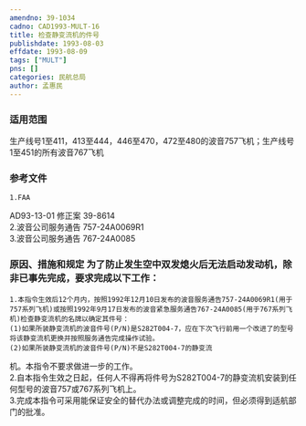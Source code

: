 ```yaml
---
amendno: 39-1034  
cadno: CAD1993-MULT-16  
title: 检查静变流机的件号  
publishdate: 1993-08-03  
effdate: 1993-08-09  
tags: ["MULT"]  
pns: []  
categories: 民航总局  
author: 孟惠民  
---
```

  
### 适用范围  
生产线号1至411，413至444，446至470，472至480的波音757飞机；生产线号1至451的所有波音767飞机  
  
<!--more-->  
### 参考文件  
    1.FAA  
AD93-13-01 修正案 39-8614  
    2.波音公司服务通告 757-24A0069R1  
    3.波音公司服务通告 767-24A0085  
  
### 原因、措施和规定 为了防止发生空中双发熄火后无法启动发动机，除非已事先完成，要求完成以下工作：  
    1.本指令生效后12个月内，按照1992年12月10日发布的波音服务通告757-24A0069R1(用于757系列飞机)或按照1992年9月17日发布的波音紧急服务通告767-24A0085(用于767系列飞机)检查静变流机的名牌以确定其件号：  
    (1)如果所装静变流机的波音件号(P/N)是S282T004-7，应在下次飞行前用一个改进了的型号将该静变流机更换并按照服务通告完成操作试验。  
    (2)如果所装静变流机的波音件号(P/N)不是S282T004-7的静变流  
      
机。本指令不要求做进一步的工作。  
    2.自本指令生效之日起，任何人不得再将件号为S282T004-7的静变流机安装到任何型号的波音757或767系列飞机上。  
    3.完成本指令可采用能保证安全的替代办法或调整完成的时间，但必须得到适航部门的批准。  
  
